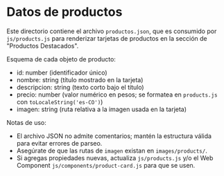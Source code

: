 # Datos de productos

Este directorio contiene el archivo `productos.json`, que es consumido por `js/products.js` para renderizar tarjetas de productos en la sección de "Productos Destacados".

Esquema de cada objeto de producto:
- id: number (identificador único)
- nombre: string (título mostrado en la tarjeta)
- descripcion: string (texto corto bajo el título)
- precio: number (valor numérico en pesos; se formatea en `products.js` con `toLocaleString('es-CO')`)
- imagen: string (ruta relativa a la imagen usada en la tarjeta)

Notas de uso:
- El archivo JSON no admite comentarios; mantén la estructura válida para evitar errores de parseo.
- Asegúrate de que las rutas de `imagen` existan en `images/products/`.
- Si agregas propiedades nuevas, actualiza `js/products.js` y/o el Web Component `js/components/product-card.js` para que se usen.
